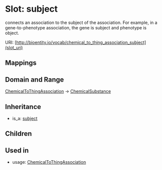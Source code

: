# Slot: subject


connects an association to the subject of the association. For example, in a gene-to-phenotype association, the gene is subject and phenotype is object.

URI: [http://bioentity.io/vocab/chemical_to_thing_association_subject](slot_uri)
## Mappings

## Domain and Range

[ChemicalToThingAssociation](ChemicalToThingAssociation.md) -> [ChemicalSubstance](ChemicalSubstance.md)
## Inheritance

 *  is_a: [subject](subject.md)
## Children

## Used in

 *  usage: [ChemicalToThingAssociation](ChemicalToThingAssociation.md)
